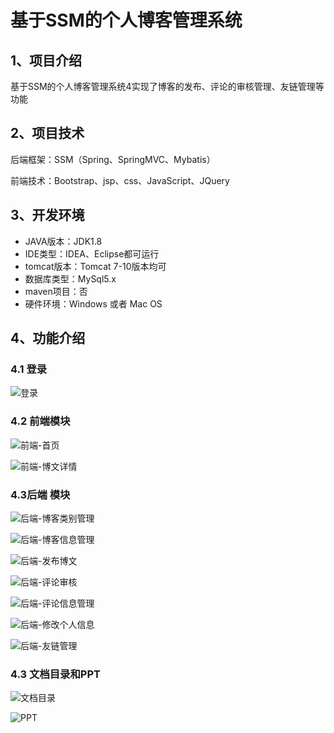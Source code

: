 # 基于SSM的个人博客管理系统


## 1、项目介绍

基于SSM的个人博客管理系统4实现了博客的发布、评论的审核管理、友链管理等功能


## 2、项目技术

后端框架：SSM（Spring、SpringMVC、Mybatis）

前端技术：Bootstrap、jsp、css、JavaScript、JQuery

## 3、开发环境

- JAVA版本：JDK1.8
- IDE类型：IDEA、Eclipse都可运行
- tomcat版本：Tomcat 7-10版本均可
- 数据库类型：MySql5.x
- maven项目：否
- 硬件环境：Windows 或者 Mac OS


## 4、功能介绍

### 4.1 登录

![登录](https://project-images-1256969109.cos.ap-chongqing.myqcloud.com/Typora-Images/202208012139381.jpg)

### 4.2 前端模块

![前端-首页](https://project-images-1256969109.cos.ap-chongqing.myqcloud.com/Typora-Images/202208012139403.jpg)

![前端-博文详情](https://project-images-1256969109.cos.ap-chongqing.myqcloud.com/Typora-Images/202208012139997.jpg)

### 4.3后端 模块

![后端-博客类别管理](https://project-images-1256969109.cos.ap-chongqing.myqcloud.com/Typora-Images/202208012139941.jpg)

![后端-博客信息管理](https://project-images-1256969109.cos.ap-chongqing.myqcloud.com/Typora-Images/202208012139971.jpg)

![后端-发布博文](https://project-images-1256969109.cos.ap-chongqing.myqcloud.com/Typora-Images/202208012139609.jpg)

![后端-评论审核](https://project-images-1256969109.cos.ap-chongqing.myqcloud.com/Typora-Images/202208012139083.jpg)

![后端-评论信息管理](https://project-images-1256969109.cos.ap-chongqing.myqcloud.com/Typora-Images/202208012140393.jpg)

![后端-修改个人信息](https://project-images-1256969109.cos.ap-chongqing.myqcloud.com/Typora-Images/202208012140646.jpg)

![后端-友链管理](https://project-images-1256969109.cos.ap-chongqing.myqcloud.com/Typora-Images/202208012140775.jpg)

### 4.3 文档目录和PPT

![文档目录](https://project-images-1256969109.cos.ap-chongqing.myqcloud.com/Typora-Images/202208012140973.jpg)

![PPT](https://project-images-1256969109.cos.ap-chongqing.myqcloud.com/Typora-Images/202208012140876.jpg)


